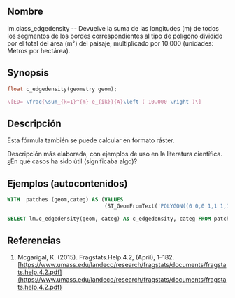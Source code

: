 ## Nombre
lm.class_edgedensity --  Devuelve la suma de las longitudes (m) de todos los segmentos de los bordes correspondientes al tipo de polígono dividido por el total del área (m²) del paisaje, multiplicado por 10.000 (unidades: Metros por hectárea).
## Synopsis

```sql
float c_edgedensity(geometry geom);
```

```tex
\[ED= \frac{\sum_{k=1}^{m} e_{ik}}{A}\left ( 10.000 \right )\]
```

## Descripción

Esta fórmula también se puede calcular en formato ráster.

Descripción más elaborada, con ejemplos de uso en la literatura científica. ¿En qué casos ha sido útil (significaba algo)?


## Ejemplos (autocontenidos)


```sql
WITH  patches (geom,categ) AS (VALUES
                               (ST_GeomFromText('POLYGON((0 0,0 1,1 1,1 0,0 0))',25830),'Urbano'))

SELECT lm.c_edgedensity(geom, categ) As c_edgedensity, categ FROM patches;
```

## Referencias

1. Mcgarigal, K. (2015). Fragstats.Help.4.2, (April), 1–182. [https://www.umass.edu/landeco/research/fragstats/documents/fragstats.help.4.2.pdf](https://www.umass.edu/landeco/research/fragstats/documents/fragstats.help.4.2.pdf)
